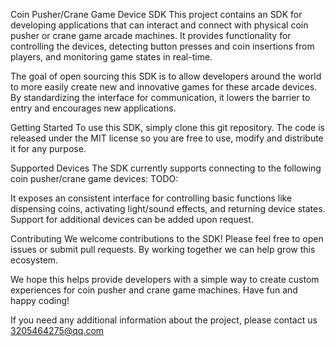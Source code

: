 Coin Pusher/Crane Game Device SDK
This project contains an SDK for developing applications that can interact and connect with physical coin pusher or crane game arcade machines. It provides functionality for controlling the devices, detecting button presses and coin insertions from players, and monitoring game states in real-time.

The goal of open sourcing this SDK is to allow developers around the world to more easily create new and innovative games for these arcade devices. By standardizing the interface for communication, it lowers the barrier to entry and encourages new applications.

Getting Started
To use this SDK, simply clone this git repository. The code is released under the MIT license so you are free to use, modify and distribute it for any purpose.

Supported Devices
The SDK currently supports connecting to the following coin pusher/crane game devices:
TODO:

It exposes an consistent interface for controlling basic functions like dispensing coins, activating light/sound effects, and returning device states. Support for additional devices can be added upon request.

Contributing
We welcome contributions to the SDK! Please feel free to open issues or submit pull requests. By working together we can help grow this ecosystem.

We hope this helps provide developers with a simple way to create custom experiences for coin pusher and crane game machines. Have fun and happy coding!

If you need any additional information about the project, please contact us
3205464275@qq.com
